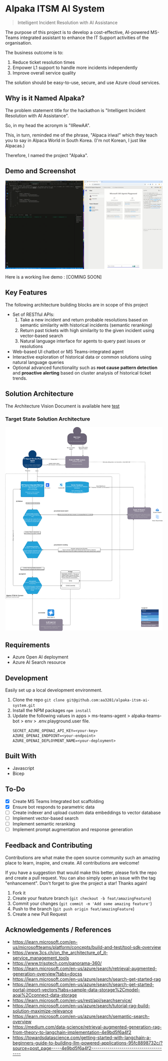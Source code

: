# Alpaka ITSM AI System
> Intelligent Incident Resolution with AI Assistance

The purpose of this project is to develop a cost-effective, AI-powered MS-Teams integrated assistant to enhance the IT Support activities of the organisation. 

The business outcome is to:
1. Reduce ticket resolution times
2. Empower L1 support to handle more incidents independently
3. Improve overall service quality

The solution should be easy-to-use, secure, and use Azure cloud services.

## Why is it Named Alpaka?
The problem statement title for the hackathon is "Intelligent Incident Resolution with AI Assistance".

So, in my head the acronym is "IIRewAA".

This, in turn, reminded me of the phrase, "Alpaca iriwa!" which they teach you to say in Alpaca World in South Korea. (I'm not Korean, I just like Alpacas.)

Therefore, I named the project "Alpaka".

## Demo and Screenshot
![demo](/docs/alpaka-demo.gif)

Here is a working live demo : [COMING SOON]

## Key Features

The following architecture building blocks are in scope of this project

- Set of RESTful APIs:
	1. Take a new incident and return probable resolutions based on semantic similarity with historical incidents (semantic reranking)
	2. Return past tickets with high similarity to the given incident using vector-based search
	3. Natural language interface for agents to query past issues or resolutions
- Web-based UI chatbot or MS Teams-integrated agent
- Interactive exploration of historical data or common solutions using natural language queries
- Optional advanced functionality such as **root cause pattern detection** and **proactive alerting** based on cluster analysis of historical ticket trends.

## Solution Architecture

The Architecture Vision Document is available here [test](/docs/Architecture%20Vision%20Document.pdf)

### Target State Solution Architecture
![c4-target-ssolution-architecture](/docs/Figure%203%20-%20C4%20Target%20State%20Solution%20Architecture.drawio.png)

## Requirements
- Azure Open AI deployment
- Azure AI Search resource

## Development
Easily set up a local development environment.

1. Clone the repo
    ```git clone git@github.com:aa3281/alpaka-itsm-ai-system.git```
2. Install the NPM packages 
    ```npm install```
3. Update the following values in apps > ms-teams-agent > alpaka-teams-bot > env > .env.playground.user file.
    ```
    SECRET_AZURE_OPENAI_API_KEY=<your-key>
    AZURE_OPENAI_ENDPOINT=<your-endpoint>
    AZURE_OPENAI_DEPLOYMENT_NAME=<your-deployment>
    ```

## Built With
- Javascript
- Bicep
 
## To-Do
- [x] Create MS Teams Integrated bot scaffolding
- [x] Ensure bot responds to parametric data
- [ ] Create indexer and upload custom data embeddings to vector database
- [ ] Implement vector-based search
- [ ] Implement semantic reranking
- [ ] Implement prompt augmentation and response generation

## Feedback and Contributing
Contributions are what make the open source community such an amazing place to learn, inspire, and create. All contributions are welcome!

If you have a suggestion that would make this better, please fork the repo and create a pull request. You can also simply open an issue with the tag "enhancement". Don't forget to give the project a star! Thanks again!

1. Fork it 
2. Create your feature branch (`git checkout -b feat/amazingFeature`)
3. Commit your changes (`git commit -m 'Add some amazing feature'`)
4. Push to the branch (`git push origin feat/amazingFeature`)
5. Create a new Pull Request

## Acknowledgements / References
- https://learn.microsoft.com/en-us/microsoftteams/platform/concepts/build-and-test/tool-sdk-overview
- https://www.3cs.ch/on_the_architecture_of_it-service_management_tools
- https://www.trisotech.com/panorama-360/
- https://learn.microsoft.com/en-us/azure/search/retrieval-augmented-generation-overview?tabs=docss
- https://learn.microsoft.com/en-us/azure/search/search-get-started-rag
- https://learn.microsoft.com/en-us/azure/search/search-get-started-portal-import-vectors?tabs=sample-data-storage%2Cmodel-aoai%2Cconnect-data-storage
- https://learn.microsoft.com/en-us/rest/api/searchservice/
- https://learn.microsoft.com/en-us/azure/search/tutorial-rag-build-solution-maximize-relevance
- https://learn.microsoft.com/en-us/azure/search/semantic-search-overview
- https://medium.com/data-science/retrieval-augmented-generation-rag-from-theory-to-langchain-implementation-4e9bd5f6a4f2
- https://towardsdatascience.com/getting-started-with-langchain-a-beginners-guide-to-building-llm-powered-applications-95fc8898732c/?source=post_page-----4e9bd5f6a4f2---------------------------------------
